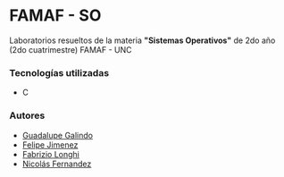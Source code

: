 # FAMAF - SO

Laboratorios resueltos de la materia **"Sistemas Operativos"** de 2do año (2do cuatrimestre) FAMAF - UNC

### Tecnologías utilizadas

- C

### Autores

- [Guadalupe Galindo](https://github.com/GuadaGalindo)
- [Felipe Jimenez](https://github.com/felijimeneez)
- [Fabrizio Longhi](https://github.com/Fabrizio-Longhi)
- [Nicolás Fernandez](https://github.com/NicolasFernandezMontenegro)